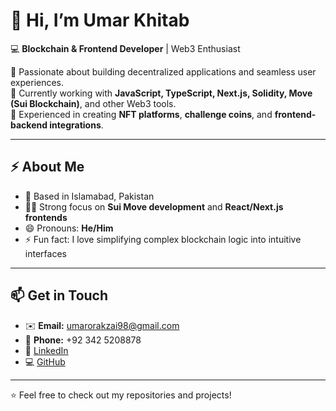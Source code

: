 # 👋 Hi, I’m Umar Khitab  

💻 **Blockchain & Frontend Developer** | Web3 Enthusiast  

👀 Passionate about building decentralized applications and seamless user experiences.  
🌱 Currently working with **JavaScript, TypeScript, Next.js, Solidity, Move (Sui Blockchain)**, and other Web3 tools.  
🔧 Experienced in creating **NFT platforms**, **challenge coins**, and **frontend-backend integrations**.  

---

## ⚡ About Me  
- 📍 Based in Islamabad, Pakistan  
- 👨‍💻 Strong focus on **Sui Move development** and **React/Next.js frontends**  
- 😄 Pronouns: **He/Him**  
- ⚡ Fun fact: I love simplifying complex blockchain logic into intuitive interfaces  

---

## 📫 Get in Touch  
- ✉️ **Email:** umarorakzai98@gmail.com  
- 📱 **Phone:** +92 342 5208878  
- 🔗 [LinkedIn](https://www.linkedin.com/in/umarkhan14101)  
- 💻 [GitHub](https://github.com/Umark98)  

---
⭐️ Feel free to check out my repositories and projects!
